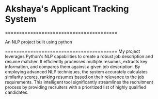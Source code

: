 # Akshaya's Applicant Tracking System 

========================================

An NLP project built using python 

========================================
My project leverages Python's NLP capabilities to create a robust job description and resume matcher. It efficiently processes multiple resumes, extracts key information, and compares them against a given job description. By employing advanced NLP techniques, the system accurately calculates similarity scores, ranking resumes based on their relevance to the job requirements. This intelligent tool significantly streamlines the recruitment process by providing recruiters with a prioritized list of highly qualified candidates.
